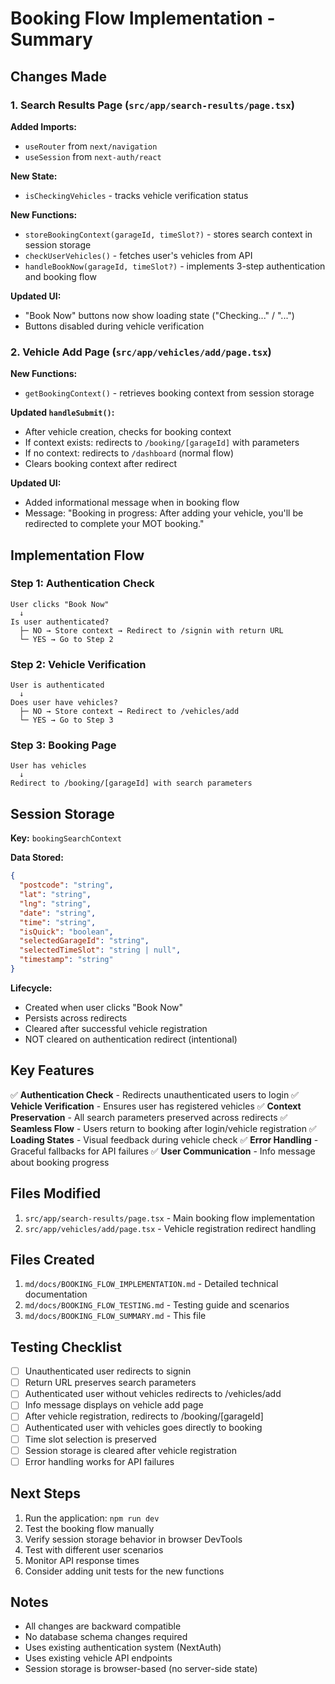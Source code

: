 # Booking Flow Implementation - Summary

## Changes Made

### 1. Search Results Page (`src/app/search-results/page.tsx`)

**Added Imports:**
- `useRouter` from `next/navigation`
- `useSession` from `next-auth/react`

**New State:**
- `isCheckingVehicles` - tracks vehicle verification status

**New Functions:**
- `storeBookingContext(garageId, timeSlot?)` - stores search context in session storage
- `checkUserVehicles()` - fetches user's vehicles from API
- `handleBookNow(garageId, timeSlot?)` - implements 3-step authentication and booking flow

**Updated UI:**
- "Book Now" buttons now show loading state ("Checking..." / "...")
- Buttons disabled during vehicle verification

### 2. Vehicle Add Page (`src/app/vehicles/add/page.tsx`)

**New Functions:**
- `getBookingContext()` - retrieves booking context from session storage

**Updated `handleSubmit()`:**
- After vehicle creation, checks for booking context
- If context exists: redirects to `/booking/[garageId]` with parameters
- If no context: redirects to `/dashboard` (normal flow)
- Clears booking context after redirect

**Updated UI:**
- Added informational message when in booking flow
- Message: "Booking in progress: After adding your vehicle, you'll be redirected to complete your MOT booking."

## Implementation Flow

### Step 1: Authentication Check
```
User clicks "Book Now"
  ↓
Is user authenticated?
  ├─ NO → Store context → Redirect to /signin with return URL
  └─ YES → Go to Step 2
```

### Step 2: Vehicle Verification
```
User is authenticated
  ↓
Does user have vehicles?
  ├─ NO → Store context → Redirect to /vehicles/add
  └─ YES → Go to Step 3
```

### Step 3: Booking Page
```
User has vehicles
  ↓
Redirect to /booking/[garageId] with search parameters
```

## Session Storage

**Key:** `bookingSearchContext`

**Data Stored:**
```json
{
  "postcode": "string",
  "lat": "string",
  "lng": "string",
  "date": "string",
  "time": "string",
  "isQuick": "boolean",
  "selectedGarageId": "string",
  "selectedTimeSlot": "string | null",
  "timestamp": "string"
}
```

**Lifecycle:**
- Created when user clicks "Book Now"
- Persists across redirects
- Cleared after successful vehicle registration
- NOT cleared on authentication redirect (intentional)

## Key Features

✅ **Authentication Check** - Redirects unauthenticated users to login
✅ **Vehicle Verification** - Ensures user has registered vehicles
✅ **Context Preservation** - All search parameters preserved across redirects
✅ **Seamless Flow** - Users return to booking after login/vehicle registration
✅ **Loading States** - Visual feedback during vehicle check
✅ **Error Handling** - Graceful fallbacks for API failures
✅ **User Communication** - Info message about booking progress

## Files Modified

1. `src/app/search-results/page.tsx` - Main booking flow implementation
2. `src/app/vehicles/add/page.tsx` - Vehicle registration redirect handling

## Files Created

1. `md/docs/BOOKING_FLOW_IMPLEMENTATION.md` - Detailed technical documentation
2. `md/docs/BOOKING_FLOW_TESTING.md` - Testing guide and scenarios
3. `md/docs/BOOKING_FLOW_SUMMARY.md` - This file

## Testing Checklist

- [ ] Unauthenticated user redirects to signin
- [ ] Return URL preserves search parameters
- [ ] Authenticated user without vehicles redirects to /vehicles/add
- [ ] Info message displays on vehicle add page
- [ ] After vehicle registration, redirects to /booking/[garageId]
- [ ] Authenticated user with vehicles goes directly to booking
- [ ] Time slot selection is preserved
- [ ] Session storage is cleared after vehicle registration
- [ ] Error handling works for API failures

## Next Steps

1. Run the application: `npm run dev`
2. Test the booking flow manually
3. Verify session storage behavior in browser DevTools
4. Test with different user scenarios
5. Monitor API response times
6. Consider adding unit tests for the new functions

## Notes

- All changes are backward compatible
- No database schema changes required
- Uses existing authentication system (NextAuth)
- Uses existing vehicle API endpoints
- Session storage is browser-based (no server-side state)


